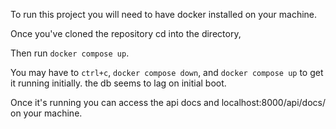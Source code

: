To run this project you will need to have docker installed on your machine.

Once you've cloned the repository cd into the directory,

Then run `docker compose up`.

You may have to `ctrl+c`, `docker compose down`, and `docker compose up` to get it running initially. the db seems to lag on initial boot.

Once it's running you can access the api docs and localhost:8000/api/docs/ on your machine.

